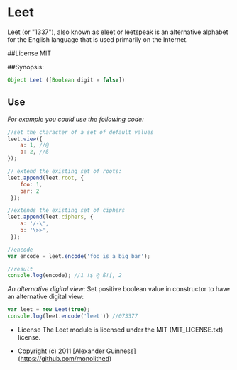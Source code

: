 # Leet

Leet (or "1337"), also known as eleet or leetspeak is an alternative alphabet for the English language that is used primarily on the Internet.

##License
	MIT

##Synopsis:
```javascript
Object Leet ([Boolean digit = false])
```

## Use
*For example you could use the following code:*

```javascript
//set the character of a set of default values
leet.view({
    a: 1, //@
    b: 2, //ß
});

// extend the existing set of roots:
leet.append(leet.root, {
    foo: 1,
    bar: 2
 });

//extends the existing set of ciphers
leet.append(leet.ciphers, {
    a: '/-\',
    b: '\>>',
 });

//encode
var encode = leet.encode('foo is a big bar');

//result
console.log(encode); //1 !$ @ ß![, 2
```

*An alternative digital view*:
Set positive boolean value in constructor to have an alternative digital view:

```javascript
var leet = new Leet(true);
console.log(leet.encode('leet')) //073377
```

* License
    The Leet module is licensed under the MIT (MIT_LICENSE.txt) license.

* Copyright (c) 2011 [Alexander Guinness] (https://github.com/monolithed)
